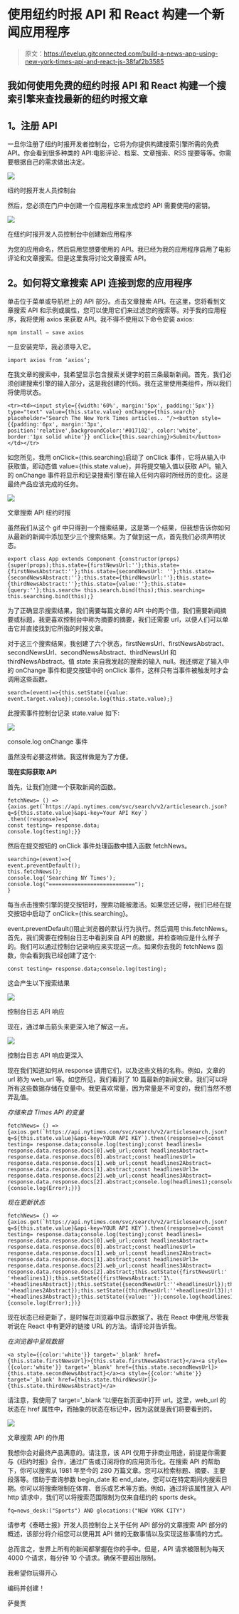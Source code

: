 # 使用纽约时报 API 和 React 构建一个新闻应用程序

> 原文：<https://levelup.gitconnected.com/build-a-news-app-using-new-york-times-api-and-react-js-38faf2b3585>

## 我如何使用免费的纽约时报 API 和 React 构建一个搜索引擎来查找最新的纽约时报文章

## **1。注册 API**

一旦你注册了纽约时报开发者控制台，它将为你提供构建搜索引擎所需的免费 API。你会看到很多种类的 API:电影评论、档案、文章搜索、RSS 提要等等。你需要根据自己的需求做出决定。

![](img/079d893e99bcd6bff45a44e4333276c0.png)

纽约时报开发人员控制台

然后，您必须在门户中创建一个应用程序来生成您的 API 需要使用的密钥。

![](img/1e4d38bdc756e0ed890ed48dc51e1268.png)

在纽约时报开发人员控制台中创建新应用程序

为您的应用命名，然后启用您想要使用的 API。我已经为我的应用程序启用了电影评论和文章搜索。但是这里我将讨论文章搜索 API。

## **2。如何将文章搜索 API 连接到您的应用程序**

单击位于菜单或导航栏上的 API 部分。点击文章搜索 API。在这里，您将看到文章搜索 API 和示例或属性，您可以使用它们来过滤您的搜索等。对于我的应用程序，我将使用 axios 来获取 API。我不得不使用以下命令安装 axios:

```
npm install — save axios
```

一旦安装完毕，我必须导入它。

```
import axios from ‘axios’;
```

在我文章的搜索中，我希望显示包含搜索关键字的前三条最新新闻。首先，我们必须创建搜索引擎的输入部分，这是我创建的代码。我在这里使用类组件，所以我们将使用状态。

```
<tr><td><input style={{width:'60%', margin:'5px', padding:'5px'}} type="text" value={this.state.value} onChange={this.search} placeholder="Search The New York Times articles.. "/><button style={{padding:'6px', margin:'3px', position:'relative',backgroundColor:'#017102', color:'white', border:'1px solid white'}} onClick={this.searching}>Submit</button></td></tr>
```

如您所见，我用 onClick={this.searching}启动了 onClick 事件，它将从输入中获取值，即动态值 value={this.state.value}，并将提交输入值以获取 API。输入的 onChange 事件将显示和记录搜索引擎在输入任何内容时所经历的变化。这是最终产品应该完成的任务。

![](img/291c60605d6e4813d63c11e0e153dd1a.png)

文章搜索 API 纽约时报

虽然我们从这个 gif 中只得到一个搜索结果，这是第一个结果，但我想告诉你如何从最新的新闻中添加至少三个搜索结果。为了做到这一点，首先我们必须声明状态。

```
export class App extends Component {constructor(props){super(props);this.state={firstNewsUrl:''};this.state={firstNewsAbstract:''};this.state={secondNewsUrl: ''};this.state={secondNewsAbstract:''};this.state={thirdNewsUrl:''};this.state={thirdNewsAbstract:''};this.state={value:''};this.state={query:''};this.search= this.search.bind(this);this.searching= this.searching.bind(this);}
```

为了正确显示搜索结果，我们需要每篇文章的 API 中的两个值，我们需要新闻摘要或标题，我更喜欢控制台中称为摘要的摘要，我们还需要 url，以便人们可以单击它并直接找到它所指的时报文章。

对于这三个搜索结果，我创建了六个状态，firstNewsUrl、firstNewsAbstract、secondNewsUrl、secondNewsAbstract、thirdNewsUrl 和 thirdNewsAbstract。值 state 来自我发起的搜索的输入 null。我还绑定了输入中的 onChange 事件和提交按钮中的 onClick 事件，这样只有当事件被触发时才会调用这些函数。

```
search=(event)=>{this.setState({value: event.target.value});console.log(this.state.value);}
```

此搜索事件控制台记录 state.value 如下:

![](img/7c72f7955533f968e6b135146f646f05.png)

console.log onChange 事件

虽然没有必要这样做。我这样做是为了方便。

**现在实际获取 API**

首先，让我们创建一个获取新闻的函数。

```
fetchNews= () =>{axios.get(`https://api.nytimes.com/svc/search/v2/articlesearch.json?q=${this.state.value}&api-key=Your API Key`)
.then((response)=>{
const testing= response.data;
console.log(testing);}}
```

然后在提交按钮的 onClick 事件处理函数中插入函数 fetchNews。

```
searching=(event)=>{
event.preventDefault();
this.fetchNews();
console.log('Searching NY Times');
console.log("===========================");
}
```

每当点击搜索引擎的提交按钮时，搜索功能被激活。如果您还记得，我们已经在提交按钮中启动了 onClick={this.searching}。

event.preventDefault()阻止浏览器的默认行为执行。然后调用 this.fetchNews。首先，我们需要在控制台日志中看到来自 API 的数据，并检查响应是什么样子的。我们可以通过控制台记录响应来实现这一点。如果你去我的 fetchNews 函数，你会看到我已经创建了这个:

```
const testing= response.data;console.log(testing);
```

这会产生以下搜索结果

![](img/318d7472601e343afd85795dccfdd53e.png)

控制台日志 API 响应

现在，通过单击箭头来更深入地了解这一点。

![](img/4a013b6805360601f68876d66fef6562.png)

控制台日志 API 响应更深入

现在我们知道如何从 response 调用它们，以及这些文档的名称。例如，文章的 url 称为 web_url 等。如您所见，我们看到了 10 篇最新的新闻文章。我们可以将所有这些数据存储在变量中。我更喜欢常量，因为常量是不可变的，我们当然不想弄乱值。

*存储来自 Times API 的变量*

```
fetchNews= () =>{axios.get(`https://api.nytimes.com/svc/search/v2/articlesearch.json?q=${this.state.value}&api-key=YOUR API KEY`).then((response)=>{const testing= response.data;console.log(testing);const headlines1= response.data.response.docs[0].web_url;const headlinesAbstract= response.data.response.docs[0].abstract;const headlinesUrl= response.data.response.docs[1].web_url;const headlines2Abstract= response.data.response.docs[1].abstract;const headlinesUrl3= response.data.response.docs[2].web_url;const headlines3Abstract= response.data.response.docs[2].abstract;console.log(headlines1);console.log(headlinesUrl);}).catch((error)=>{console.log(Error);})}
```

*现在更新状态*

```
fetchNews= () =>{axios.get(`https://api.nytimes.com/svc/search/v2/articlesearch.json?q=${this.state.value}&api-key=YOUR API KEY`).then((response)=>{const testing= response.data;console.log(testing);const headlines1= response.data.response.docs[0].web_url;const headlinesAbstract= response.data.response.docs[0].abstract;const headlinesUrl= response.data.response.docs[1].web_url;const headlines2Abstract= response.data.response.docs[1].abstract;const headlinesUrl3= response.data.response.docs[2].web_url;const headlines3Abstract= response.data.response.docs[2].abstract;this.setState({firstNewsUrl:' '+headlines1});this.setState({firstNewsAbstract:'1\. '+headlinesAbstract});this.setState({secondNewsUrl:''+headlinesUrl});this.setState({secondNewsAbstract:'2\. '+headlines2Abstract});this.setState({thirdNewsUrl:''+headlinesUrl3});this.setState({thirdNewsAbstract:'3\. '+headlines3Abstract});this.setState({value:''});console.log(headlines1);console.log(headlinesUrl);}).catch((error)=>{console.log(Error);})}
```

现在状态已经更新了，是时候在浏览器中显示数据了。我在 React 中使用<ahref>,尽管我听说在 React 中有更好的链接 URL 的方法。请评论并告诉我。</ahref>

*在浏览器中呈现数据*

```
<a style={{color:'white'}} target='_blank' href={this.state.firstNewsUrl}>{this.state.firstNewsAbstract}</a><a style={{color:'white'}} target='_blank' href={this.state.secondNewsUrl}> {this.state.secondNewsAbstract}</a><a style={{color:'white'}} target='_blank' href={this.state.thirdNewsUrl}>{this.state.thirdNewsAbstract}</a>
```

请注意，我使用了 target='_blank '以便在新页面中打开 url。这里，web_url 的状态在 href 属性中，而抽象的状态在标记中，因为这就是我们将要看到的。

![](img/e7ec945e6b7110a22cff61b5bcc7ca08.png)

文章搜索 API 的作用

我想你会对最终产品满意的。请注意，该 API 仅用于非商业用途，前提是你需要与《纽约时报》合作，通过广告或订阅将你的应用货币化。在搜索 API 的帮助下，你可以搜索从 1981 年至今的 280 万篇文章。您可以检索标题、摘要、主要段落等。借助于查询参数 begin_date 和 end_date，您可以在特定期间内搜索日期。你可以将搜索限制在体育、音乐或艺术等方面。例如，通过将该属性放入 API http 请求中，我们可以将搜索范围限制为仅来自纽约的 sports desk。

```
fq=news_desk:("Sports") AND glocations:("NEW YORK CITY")
```

请参考《泰晤士报》开发人员控制台上关于任何 API 部分的文章搜索 API 部分的概述，该部分将介绍您可以使用其 API 做的无数事情以及实现这些事情的方式。

总而言之，世界上所有的新闻都掌握在你的手中。但是，API 请求被限制为每天 4000 个请求，每分钟 10 个请求。确保不要超出限制。

我希望你玩得开心

编码并创建！

萨曼贾